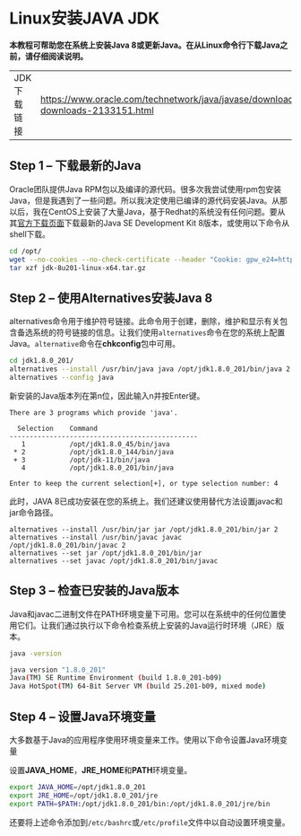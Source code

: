 # Linux安装JAVA JDK

**本教程可帮助您在系统上安装Java 8或更新Java。在从Linux命令行下载Java之前，请仔细阅读说明。**

|             |                                                              |
| ----------- | ------------------------------------------------------------ |
| JDK下载链接 | https://www.oracle.com/technetwork/java/javase/downloads/jdk8-downloads-2133151.html |





## Step 1 – 下载最新的Java

Oracle团队提供Java RPM包以及编译的源代码。很多次我尝试使用rpm包安装Java，但是我遇到了一些问题。所以我决定使用已编译的源代码安装Java。从那以后，我在CentOS上安装了大量Java，基于Redhat的系统没有任何问题。要从其[官方下载页面](http://www.oracle.com/technetwork/java/javase/downloads/jdk8-downloads-2133151.html)下载最新的Java SE Development Kit 8版本，或使用以下命令从shell下载。

```bash
cd /opt/
wget --no-cookies --no-check-certificate --header "Cookie: gpw_e24=http%3A%2F%2Fwww.oracle.com%2F; oraclelicense=accept-securebackup-cookie" "https://download.oracle.com/otn-pub/java/jdk/8u201-b09/42970487e3af4f5aa5bca3f542482c60/jdk-8u201-linux-x64.tar.gz"
tar xzf jdk-8u201-linux-x64.tar.gz
```

## Step 2 – 使用Alternatives安装Java 8

alternatives命令用于维护符号链接。此命令用于创建，删除，维护和显示有关包含备选系统的符号链接的信息。让我们使用`alternatives`命令在您的系统上配置Java。`alternative`命令在**chkconfig**包中可用。

```bash
cd jdk1.8.0_201/
alternatives --install /usr/bin/java java /opt/jdk1.8.0_201/bin/java 2
alternatives --config java
```

新安装的Java版本列在第n位，因此输入n并按Enter键。

```
There are 3 programs which provide 'java'.

  Selection    Command
-----------------------------------------------
   1           /opt/jdk1.8.0_45/bin/java
 * 2           /opt/jdk1.8.0_144/bin/java
 + 3           /opt/jdk-11/bin/java
   4           /opt/jdk1.8.0_201/bin/java

Enter to keep the current selection[+], or type selection number: 4
```

此时，JAVA 8已成功安装在您的系统上。我们还建议使用替代方法设置javac和jar命令路径。

```
alternatives --install /usr/bin/jar jar /opt/jdk1.8.0_201/bin/jar 2
alternatives --install /usr/bin/javac javac /opt/jdk1.8.0_201/bin/javac 2
alternatives --set jar /opt/jdk1.8.0_201/bin/jar
alternatives --set javac /opt/jdk1.8.0_201/bin/javac
```

## Step 3 – 检查已安装的Java版本

Java和javac二进制文件在PATH环境变量下可用。您可以在系统中的任何位置使用它们。让我们通过执行以下命令检查系统上安装的Java运行时环境（JRE）版本。

```bash
java -version

java version "1.8.0_201"
Java(TM) SE Runtime Environment (build 1.8.0_201-b09)
Java HotSpot(TM) 64-Bit Server VM (build 25.201-b09, mixed mode)
```

## Step 4 – 设置Java环境变量

大多数基于Java的应用程序使用环境变量来工作。使用以下命令设置Java环境变量

设置**JAVA_HOME**，**JRE_HOME**和**PATH**环境变量。

```bash
export JAVA_HOME=/opt/jdk1.8.0_201
export JRE_HOME=/opt/jdk1.8.0_201/jre
export PATH=$PATH:/opt/jdk1.8.0_201/bin:/opt/jdk1.8.0_201/jre/bin
```

还要将上述命令添加到`/etc/bashrc`或`/etc/profile`文件中以自动设置环境变量。